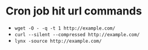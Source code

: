 Cron job hit url commands
=========================

- `wget -O - -q -t 1 http://example.com/`
- `curl --silent --compressed http://example.com/`
- `lynx -source http://example.com/`
